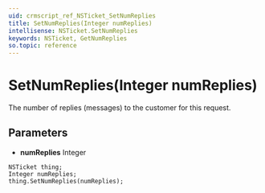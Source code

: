 ```yaml
---
uid: crmscript_ref_NSTicket_SetNumReplies
title: SetNumReplies(Integer numReplies)
intellisense: NSTicket.SetNumReplies
keywords: NSTicket, GetNumReplies
so.topic: reference
---
```


# SetNumReplies(Integer numReplies)

The number of replies (messages) to the customer for this request.

## Parameters

* **numReplies** Integer

```crmscript
NSTicket thing;
Integer numReplies;
thing.SetNumReplies(numReplies);
```

